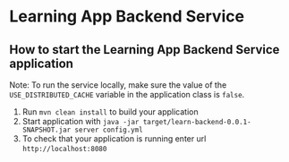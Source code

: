 # Learning App Backend Service

How to start the Learning App Backend Service application
---

Note: To run the service locally, make sure the value of the `USE_DISTRIBUTED_CACHE` variable in the application class is `false`.

1. Run `mvn clean install` to build your application
2. Start application with `java -jar target/learn-backend-0.0.1-SNAPSHOT.jar server config.yml`
3. To check that your application is running enter url `http://localhost:8080`

